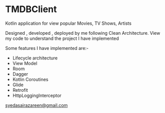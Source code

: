 # TMDBClient

Kotlin application for view popular Movies, TV Shows, Artists

Designed , developed , deployed by me following Clean Architecture. View my code to understand the project I have implemented

Some features I have implemented are:-

- Lifecycle architecture
- View Model
- Room
- Dagger
- Kotlin Coroutines
- Glide
- Retrofit
- HttpLoggingInterceptor

syedasairazareen@gmail.com




